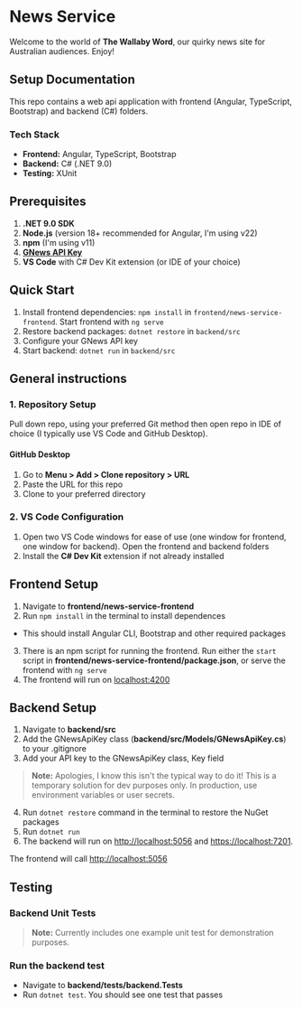 # News Service

Welcome to the world of **The Wallaby Word**, our quirky news site for Australian audiences. Enjoy!
 
## Setup Documentation

This repo contains a web api application with frontend (Angular, TypeScript, Bootstrap) and backend (C#) folders.

### Tech Stack
- **Frontend:** Angular, TypeScript, Bootstrap
- **Backend:** C# (.NET 9.0)
- **Testing:** XUnit


## Prerequisites

1. **.NET 9.0 SDK** 
2. **Node.js** (version 18+ recommended for Angular, I'm using v22)
3. **npm** (I'm using v11)
4. [**GNews API Key**](https://gnews.io/login)
5. **VS Code** with C# Dev Kit extension (or IDE of your choice)



## Quick Start

1. Install frontend dependencies: `npm install` in `frontend/news-service-frontend`. Start frontend with  `ng serve`
2. Restore backend packages: `dotnet restore` in `backend/src`
3. Configure your GNews API key
4. Start backend: `dotnet run` in `backend/src`


## General instructions

### 1. Repository Setup

Pull down repo, using your preferred Git method then open repo in IDE of choice (I typically use VS Code and GitHub Desktop). 

#### GitHub Desktop
1. Go to **Menu > Add > Clone repository > URL**
2. Paste the URL for this repo
3. Clone to your preferred directory



### 2. VS Code Configuration
1. Open two VS Code windows for ease of use (one window for frontend, one window for backend). Open the frontend and backend folders
2. Install the **C# Dev Kit** extension if not already installed


## Frontend Setup

1. Navigate to **frontend/news-service-frontend**
2. Run `npm install` in the terminal to install dependences
  - This should install Angular CLI, Bootstrap and other required packages
3. There is an npm script for running the frontend. Run either the `start` script in **frontend/news-service-frontend/package.json**, or serve the frontend with `ng serve`
4. The frontend will run on [localhost:4200](http://localhost:4200/)



## Backend Setup

1. Navigate to **backend/src**
2. Add the GNewsApiKey class (**backend/src/Models/GNewsApiKey.cs**) to your .gitignore
3. Add your API key to the GNewsApiKey class, Key field


> **Note:** Apologies, I know this isn't the typical way to do it! This is a temporary solution for dev purposes only. In production, use environment variables or user secrets.


4. Run `dotnet restore` command in the terminal to restore the NuGet packages
5. Run `dotnet run`
6. The backend will run on [http://localhost:5056](http://localhost:5056) and [https://localhost:7201](https://localhost:7201). 
   
The frontend will call [http://localhost:5056](http://localhost:5056)


## Testing

### Backend Unit Tests
  
> **Note:** Currently includes one example unit test for demonstration purposes.

### Run the backend test
- Navigate to **backend/tests/backend.Tests**
- Run `dotnet test`. You should see one test that passes
